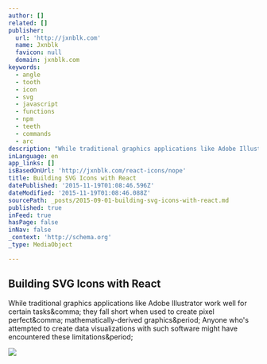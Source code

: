```yaml
---
author: []
related: []
publisher:
  url: 'http://jxnblk.com'
  name: Jxnblk
  favicon: null
  domain: jxnblk.com
keywords:
  - angle
  - tooth
  - icon
  - svg
  - javascript
  - functions
  - npm
  - teeth
  - commands
  - arc
description: "While traditional graphics applications like Adobe Illustrator work well for certain tasks, they fall short when used to create pixel perfect, mathematically-derived graphics. Anyone who's attempted to create data visualizations with such software might have encountered these limitations."
inLanguage: en
app_links: []
isBasedOnUrl: 'http://jxnblk.com/react-icons/nope'
title: Building SVG Icons with React
datePublished: '2015-11-19T01:08:46.596Z'
dateModified: '2015-11-19T01:08:46.088Z'
sourcePath: _posts/2015-09-01-building-svg-icons-with-react.md
published: true
inFeed: true
hasPage: false
inNav: false
_context: 'http://schema.org'
_type: MediaObject

---
```

<article style=""><h1>Building SVG Icons with React</h1><p>While traditional graphics applications like Adobe Illustrator work well for certain tasks&amp;comma; they fall short when used to create pixel perfect&amp;comma; mathematically-derived graphics&amp;period; Anyone who's attempted to create data visualizations with such software might have encountered these limitations&amp;period;</p><img src="http://jxnblk.s3.amazonaws.com/assets/images/cog-sketch-bw.jpg" /></article>